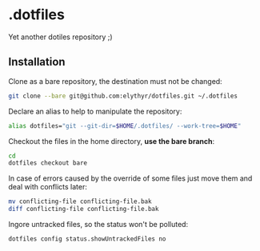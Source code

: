 # .dotfiles

Yet another dotiles repository ;)

## Installation

Clone as a bare repository, the destination must not be changed:
```sh
git clone --bare git@github.com:elythyr/dotfiles.git ~/.dotfiles
```

Declare an alias to help to manipulate the repository:
```sh
alias dotfiles="git --git-dir=$HOME/.dotfiles/ --work-tree=$HOME"
```

Checkout the files in the home directory, **use the bare branch**:
```sh
cd
dotfiles checkout bare
```

In case of errors caused by the override of some files just move them and deal with conflicts later:
```sh
mv conflicting-file conflicting-file.bak
diff conflicting-file conflicting-file.bak
```

Ingore untracked files, so the status won't be polluted:
```sh
dotfiles config status.showUntrackedFiles no
```
